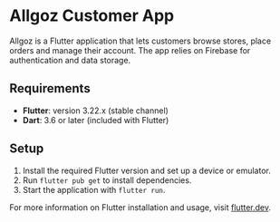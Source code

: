 # Allgoz Customer App

Allgoz is a Flutter application that lets customers browse stores, place orders and manage their account. The app relies on Firebase for authentication and data storage.

## Requirements

- **Flutter**: version 3.22.x (stable channel)
- **Dart**: 3.6 or later (included with Flutter)

## Setup

1. Install the required Flutter version and set up a device or emulator.
2. Run `flutter pub get` to install dependencies.
3. Start the application with `flutter run`.

For more information on Flutter installation and usage, visit [flutter.dev](https://flutter.dev).
